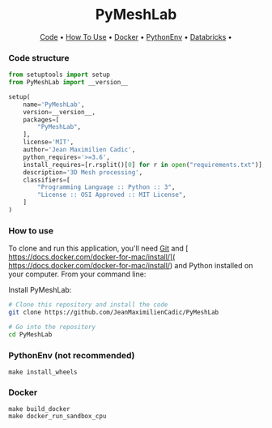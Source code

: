 
<h1 align="center">
  <br>
  <br>
  PyMeshLab
  <br>
</h1>

<p align="center">
  <a href="#code-structure">Code</a> •
  <a href="#how-to-use">How To Use</a> •
  <a href="#docker">Docker</a> •
  <a href="#PythonEnv">PythonEnv</a> •
  <a href="#Databricks">Databricks</a> •

[comment]: <> (  <a href="#notebook">Notebook </a> •)
</p>


### Code structure
```python
from setuptools import setup
from PyMeshLab import __version__

setup(
    name='PyMeshLab',
    version=__version__,
    packages=[
        "PyMeshLab",
    ],
    license='MIT',
    author='Jean Maximilien Cadic',
    python_requires='>=3.6',
    install_requires=[r.rsplit()[0] for r in open("requirements.txt")],
    description='3D Mesh processing',
    classifiers=[
        "Programming Language :: Python :: 3",
        "License :: OSI Approved :: MIT License",
    ]
)

```

### How to use
To clone and run this application, you'll need [Git](https://git-scm.com) and [ https://docs.docker.com/docker-for-mac/install/]( https://docs.docker.com/docker-for-mac/install/) and Python installed on your computer. 
From your command line:

Install PyMeshLab:
```bash
# Clone this repository and install the code
git clone https://github.com/JeanMaximilienCadic/PyMeshLab

# Go into the repository
cd PyMeshLab
```

### PythonEnv (not recommended)
```
make install_wheels
```

### Docker
```shell
make build_docker
make docker_run_sandbox_cpu
```
